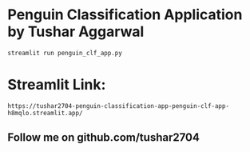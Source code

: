 # Penguin Classification Application by Tushar Aggarwal

```
streamlit run penguin_clf_app.py
```

# Streamlit Link:
```
https://tushar2704-penguin-classification-app-penguin-clf-app-h8mqlo.streamlit.app/
```
## Follow me on github.com/tushar2704
##
